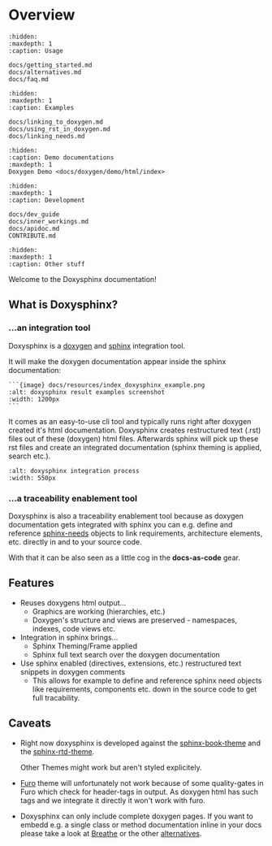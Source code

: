 <!--
=====================================================================================
 C O P Y R I G H T
-------------------------------------------------------------------------------------
 Copyright (c) 2022 by Robert Bosch GmbH. All rights reserved.

 Author(s):
 - Markus Braun, :em engineering methods AG (contracted by Robert Bosch GmbH)
=====================================================================================
-->

# Overview

```{toctree}
:hidden:
:maxdepth: 1
:caption: Usage

docs/getting_started.md
docs/alternatives.md
docs/faq.md
```

```{toctree}
:hidden:
:maxdepth: 1
:caption: Examples

docs/linking_to_doxygen.md
docs/using_rst_in_doxygen.md
docs/linking_needs.md
```

```{toctree}
:hidden:
:caption: Demo documentations
:maxdepth: 1
Doxygen Demo <docs/doxygen/demo/html/index>
```

```{toctree}
:hidden:
:maxdepth: 1
:caption: Development

docs/dev_guide
docs/inner_workings.md
docs/apidoc.md
CONTRIBUTE.md
```

```{toctree}
:hidden:
:maxdepth: 1
:caption: Other stuff
```

Welcome to the Doxysphinx documentation!

## What is Doxysphinx?

### ...an integration tool

Doxysphinx is a [doxygen](https://doxygen.nl) and [sphinx](https://sphinx-doc.org) integration tool.

It will make the doxygen documentation appear inside the sphinx documentation:

````{card}
```{image} docs/resources/index_doxysphinx_example.png
:alt: doxysphinx result examples screenshot
:width: 1200px
```
````

It comes as an easy-to-use cli tool and typically runs right after doxygen created it's html documentation.
Doxysphinx creates restructured text (.rst) files out of these (doxygen) html files.
Afterwards sphinx will pick up these rst files and create an integrated documentation (sphinx theming is applied, search etc.).

```{image} docs/resources/index_doxysphinx_process.png
:alt: doxysphinx integration process
:width: 550px
```

### ...a traceability enablement tool

Doxysphinx is also a traceability enablement tool because as doxygen documentation gets integrated with sphinx
you can e.g. define and reference [sphinx-needs](https://sphinxcontrib-needs.readthedocs.io/en/latest/)
objects to link requirements, architecture elements, etc. directly in and to your source code.

With that it can be also seen as a little cog in the **docs-as-code** gear.

## Features

* Reuses doxygens html output...
  * Graphics are working (hierarchies, etc.)
  * Doxygen's structure and views are preserved - namespaces, indexes, code views etc.
* Integration in sphinx brings...
  * Sphinx Theming/Frame applied
  * Sphinx full text search over the doxygen documentation
* Use sphinx enabled (directives, extensions, etc.) restructured text snippets in doxygen comments
  * This allows for example to define and reference sphinx need objects like requirements, components etc. down
    in the source code to get full tracability.

## Caveats

* Right now doxysphinx is developed against the [sphinx-book-theme](https://sphinx-book-theme.readthedocs.io/)
  and the [sphinx-rtd-theme](https://sphinx-rtd-theme.readthedocs.io/).

  Other Themes might work but aren't styled explicitely.

* [Furo](https://pradyunsg.me/furo/quickstart/) theme will unfortunately not work because of some quality-gates
  in Furo which check for header-tags in output.
  As doxygen html has such tags and we integrate it directly it won't work with furo.

* Doxysphinx can only include complete doxygen pages. If you want to embedd e.g. a single class or method
  documentation inline in your docs please take a look at [Breathe](https://github.com/michaeljones/breathe)
  or the other [alternatives](./docs/alternatives.md).
